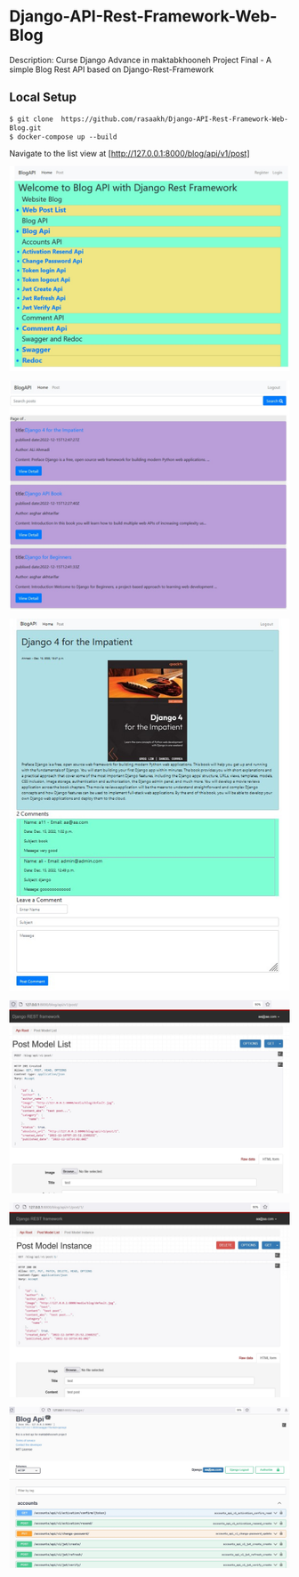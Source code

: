 # Django-API-Rest-Framework-Web-Blog

Description:
Curse Django Advance in maktabkhooneh Project Final - 
A simple Blog Rest API based on Django-Rest-Framework

## Local Setup

```
$ git clone  https://github.com/rasaakh/Django-API-Rest-Framework-Web-Blog.git
$ docker-compose up --build

```

Navigate to the list view at [http://127.0.0.1:8000/blog/api/v1/post]

![Blog list view](screenshots/1.jpg)

![Blog detail view](screenshots/4.jpg)

![Blog detail view](screenshots/6.jpg)




![Blog detail view](screenshots/api1.jpg)

![Blog detail view](screenshots/api2.jpg)

![Blog detail view](screenshots/api3.jpg)